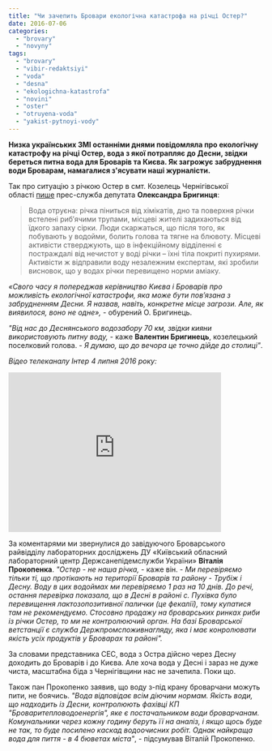 ```yaml
---
title: "Чи зачепить Бровари екологічна катастрофа на річці Остер?"
date: 2016-07-06
categories: 
  - "brovary"
  - "novyny"
tags: 
  - "brovary"
  - "vibir-redaktsiyi"
  - "voda"
  - "desna"
  - "ekologichna-katastrofa"
  - "novini"
  - "oster"
  - "otruyena-voda"
  - "yakist-pytnoyi-vody"
---
```


**Низка українських ЗМІ останніми днями повідомляла про екологічну катастрофу на річці Остер, вода з якої потрапляє до Десни, звідки береться питна вода для Броварів та Києва. Як загрожує забруднення води Броварам, намагалися з'ясувати наші журналісти.**

Так про ситуацію з річкою Остер в смт. Козелець Чернігівської області [пише](http://bryhynets.com/index.php?nma=news&fla=stat&cat_id=1&page=1&nums=6736) прес-служба депутата **Олександра Бригинця**:

> Вода отруєна: річка піниться від хімікатів, дно та поверхня річки встелені риб′ячими трупами, місцеві жителі задихаються від їдкого запаху сірки. Люди скаржаться, що після того, як побувають у водойми, болить голова та тягне на блювоту. Місцеві активісти стверджують, що в інфекційному відділенні є постраждалі від нечистот у воді річки – їхні тіла покриті пухирями. Активісти ж відправили воду незалежним експертам, які зробили висновок, що у водах річки перевищено норми аміаку.

_«Свого часу я попереджав керівництво Києва і Броварів про можливість екологічної катастрофи, яка може бути пов′язана з забрудненням Десни. Я назвав, навіть, конкретне місце загрози. Але, як виявилося, воно не одне»,_ - обурений О. Бригинець.

_"Від нас до Деснянського водозабору 70 км, звідки кияни використовують питну воду,_ - каже **Валентин Бригинець**, козелецький поселковий голова. - _Я думаю, що до вечора це точно дійде до столиці"_.

_Відео телеканалу Інтер 4 липня 2016 року:_

<iframe src="https://www.youtube.com/embed/pwRIrwY5bww" width="420" height="315" frameborder="0" allowfullscreen="allowfullscreen"></iframe>

За коментарями ми звернулися до завідуючого Броварського райвідділу лабораторних досліджень ДУ «Київський обласний лабораторний центр Держсанепідемслужби України» **Віталія Прокопенка**. _"Остер - не наша річка,_ - каже він. - _Ми перевіряємо тільки ті, що протікають на території Броварів та району - Трубіж і Десну. Воду в цих водоймах ми перевіряємо 1 раз на 10 днів. До речі, остання перевірка показала, що в Десні в районі с. Пухівка було перевищення лактозопозитивної палички (це фекалії), тому купатися там не рекомендуємо. Стосовно продажу на броварських ринках риби із річки Остер, то ми не контролюючий орган. На базі Броварської ветстанції є служба Держпромспоживнагляду, яка і має конролювати якість усіх продуктів у Броварах та районі"._

За словами представника СЕС, вода з Остра дійсно через Десну доходить до Броварів і до Києва. Але хоча вода у Десні і зараз не дуже чиста, масштабна біда з Чернігівщини нас не зачепила. Поки що.

Також пан Прокопенко заявив, що воду з-під крану броварчани можуть пити, не боячись. _"Вода відповідає всім діючим нормам. Якість води, що надходить із Десни, контролюють фахівці КП "Броваритепловодоенергія", яке є постачальником води броварчанам. Комунальники через кожну годину беруть її на аналіз, і якщо щось буде не так, то буде посилено каскад водоочисних робіт. Однак найкраща вода для пиття - в 4 бюветах міста"_, - підсумував Віталій Прокопенко.
